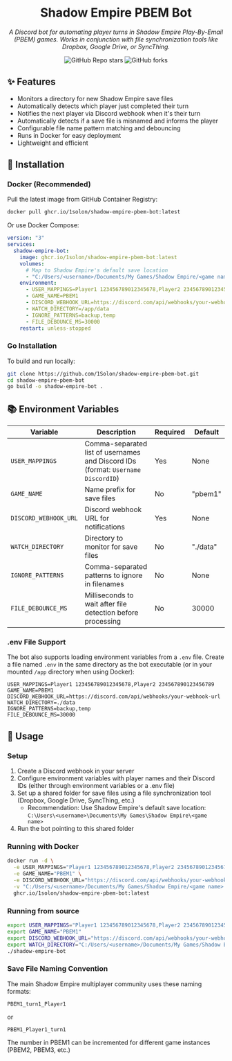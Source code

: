 <div align="center">

# Shadow Empire PBEM Bot

_A Discord bot for automating player turns in Shadow Empire Play-By-Email (PBEM) games. Works in conjunction with file synchronization tools like Dropbox, Google Drive, or SyncThing._

</div>

<div align="center">

![GitHub Repo stars](https://img.shields.io/github/stars/1Solon/shadow-empire-pbem-bot?style=for-the-badge)
![GitHub forks](https://img.shields.io/github/forks/1Solon/shadow-empire-pbem-bot?style=for-the-badge)

</div>

## ✨ Features

- Monitors a directory for new Shadow Empire save files
- Automatically detects which player just completed their turn
- Notifies the next player via Discord webhook when it's their turn
- Automatically detects if a save file is misnamed and informs the player
- Configurable file name pattern matching and debouncing
- Runs in Docker for easy deployment
- Lightweight and efficient

## 🚀 Installation

### Docker (Recommended)

Pull the latest image from GitHub Container Registry:

```sh
docker pull ghcr.io/1solon/shadow-empire-pbem-bot:latest
```

Or use Docker Compose:

```yaml
version: "3"
services:
  shadow-empire-bot:
    image: ghcr.io/1solon/shadow-empire-pbem-bot:latest
    volumes:
      # Map to Shadow Empire's default save location
      - "C:/Users/<username>/Documents/My Games/Shadow Empire/<game name>:/app/data"
    environment:
      - USER_MAPPINGS=Player1 123456789012345678,Player2 234567890123456789
      - GAME_NAME=PBEM1
      - DISCORD_WEBHOOK_URL=https://discord.com/api/webhooks/your-webhook-url
      - WATCH_DIRECTORY=/app/data
      - IGNORE_PATTERNS=backup,temp
      - FILE_DEBOUNCE_MS=30000
    restart: unless-stopped
```

### Go Installation

To build and run locally:

```sh
git clone https://github.com/1Solon/shadow-empire-pbem-bot.git
cd shadow-empire-pbem-bot
go build -o shadow-empire-bot .
```

## 📚 Environment Variables

| Variable              | Description                                                                      | Required | Default  |
| --------------------- | -------------------------------------------------------------------------------- | -------- | -------- |
| `USER_MAPPINGS`       | Comma-separated list of usernames and Discord IDs (format: `Username DiscordID`) | Yes      | None     |
| `GAME_NAME`           | Name prefix for save files                                                       | No       | "pbem1"  |
| `DISCORD_WEBHOOK_URL` | Discord webhook URL for notifications                                            | Yes      | None     |
| `WATCH_DIRECTORY`     | Directory to monitor for save files                                              | No       | "./data" |
| `IGNORE_PATTERNS`     | Comma-separated patterns to ignore in filenames                                  | No       | None     |
| `FILE_DEBOUNCE_MS`    | Milliseconds to wait after file detection before processing                      | No       | 30000    |

### .env File Support

The bot also supports loading environment variables from a `.env` file. Create a file named `.env` in the same directory as the bot executable (or in your mounted `/app` directory when using Docker):

```
USER_MAPPINGS=Player1 123456789012345678,Player2 234567890123456789
GAME_NAME=PBEM1
DISCORD_WEBHOOK_URL=https://discord.com/api/webhooks/your-webhook-url
WATCH_DIRECTORY=./data
IGNORE_PATTERNS=backup,temp
FILE_DEBOUNCE_MS=30000
```

## 📖 Usage

### Setup

1. Create a Discord webhook in your server
2. Configure environment variables with player names and their Discord IDs (either through environment variables or a .env file)
3. Set up a shared folder for save files using a file synchronization tool (Dropbox, Google Drive, SyncThing, etc.)
   - Recommendation: Use Shadow Empire's default save location: `C:\Users\<username>\Documents\My Games\Shadow Empire\<game name>`
4. Run the bot pointing to this shared folder

### Running with Docker

```sh
docker run -d \
  -e USER_MAPPINGS="Player1 123456789012345678,Player2 234567890123456789" \
  -e GAME_NAME="PBEM1" \
  -e DISCORD_WEBHOOK_URL="https://discord.com/api/webhooks/your-webhook-url" \
  -v "C:/Users/<username>/Documents/My Games/Shadow Empire/<game name>:/app/data" \
  ghcr.io/1solon/shadow-empire-pbem-bot:latest
```

### Running from source

```sh
export USER_MAPPINGS="Player1 123456789012345678,Player2 234567890123456789"
export GAME_NAME="PBEM1"
export DISCORD_WEBHOOK_URL="https://discord.com/api/webhooks/your-webhook-url"
export WATCH_DIRECTORY="C:/Users/<username>/Documents/My Games/Shadow Empire/<game name>"
./shadow-empire-bot
```

### Save File Naming Convention

The main Shadow Empire multiplayer community uses these naming formats:

```
PBEM1_turn1_Player1
```

or

```
PBEM1_Player1_turn1
```

The number in PBEM1 can be incremented for different game instances (PBEM2, PBEM3, etc.)
